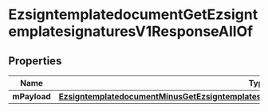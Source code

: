 
# EzsigntemplatedocumentGetEzsigntemplatesignaturesV1ResponseAllOf

## Properties
Name | Type | Description | Notes
------------ | ------------- | ------------- | -------------
**mPayload** | [**EzsigntemplatedocumentMinusGetEzsigntemplatesignaturesMinusV1MinusResponseMinusMPayload**](EzsigntemplatedocumentMinusGetEzsigntemplatesignaturesMinusV1MinusResponseMinusMPayload.md) |  | 



